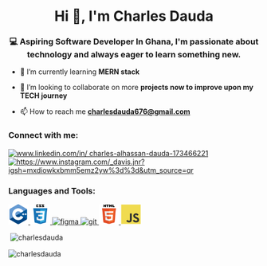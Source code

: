 <h1 align="center">Hi 👋, I'm Charles Dauda</h1>
<h3 align="center">💻 Aspiring Software Developer In Ghana, I'm passionate about technology and always eager to learn something new.</h3>

- 🌱 I’m currently learning **MERN stack**

- 💞️ I’m looking to collaborate on more **projects now to improve upon my TECH journey**

- 📫 How to reach me **charlesdauda676@gmail.com**

<h3 align="left">Connect with me:</h3>
<p align="left">
<a href="https://linkedin.com/in/www.linkedin.com/in/ charles-alhassan-dauda-173466221" target="blank"><img align="center" src="https://raw.githubusercontent.com/rahuldkjain/github-profile-readme-generator/master/src/images/icons/Social/linked-in-alt.svg" alt="www.linkedin.com/in/ charles-alhassan-dauda-173466221" height="30" width="40" /></a>
<a href="https://instagram.com/https://www.instagram.com/_davis.jnr?igsh=mxdiowkxbmm5emz2yw%3d%3d&utm_source=qr" target="blank"><img align="center" src="https://raw.githubusercontent.com/rahuldkjain/github-profile-readme-generator/master/src/images/icons/Social/instagram.svg" alt="https://www.instagram.com/_davis.jnr?igsh=mxdiowkxbmm5emz2yw%3d%3d&utm_source=qr" height="30" width="40" /></a>
</p>

<h3 align="left">Languages and Tools:</h3>
<p align="left"> <a href="https://www.w3schools.com/cpp/" target="_blank" rel="noreferrer"> <img src="https://raw.githubusercontent.com/devicons/devicon/master/icons/cplusplus/cplusplus-original.svg" alt="cplusplus" width="40" height="40"/> </a> <a href="https://www.w3schools.com/css/" target="_blank" rel="noreferrer"> <img src="https://raw.githubusercontent.com/devicons/devicon/master/icons/css3/css3-original-wordmark.svg" alt="css3" width="40" height="40"/> </a> <a href="https://www.figma.com/" target="_blank" rel="noreferrer"> <img src="https://www.vectorlogo.zone/logos/figma/figma-icon.svg" alt="figma" width="40" height="40"/> </a> <a href="https://git-scm.com/" target="_blank" rel="noreferrer"> <img src="https://www.vectorlogo.zone/logos/git-scm/git-scm-icon.svg" alt="git" width="40" height="40"/> </a> <a href="https://www.w3.org/html/" target="_blank" rel="noreferrer"> <img src="https://raw.githubusercontent.com/devicons/devicon/master/icons/html5/html5-original-wordmark.svg" alt="html5" width="40" height="40"/> </a> <a href="https://developer.mozilla.org/en-US/docs/Web/JavaScript" target="_blank" rel="noreferrer"> <img src="https://raw.githubusercontent.com/devicons/devicon/master/icons/javascript/javascript-original.svg" alt="javascript" width="40" height="40"/> </a> </p>

<p>&nbsp;<img align="center" src="https://github-readme-stats.vercel.app/api?username=charlesdauda&show_icons=true&locale=en" alt="charlesdauda" /></p>

<p><img align="center" src="https://github-readme-streak-stats.herokuapp.com/?user=charlesdauda&" alt="charlesdauda" /></p>





